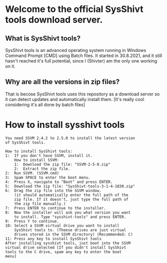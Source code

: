 # Welcome to the official SysShivt tools download server.
## What is SysShivt tools?
SysShivt tools is an advanced operating system running in Windows Command Prompt [CMD] using Batch files. It started in 30.8.2021, and it still hasn't reached it's full potential, since I (Shivter) am the only one working on it.
## Why are all the versions in zip files?
That is becose SysShivt tools uses this repository as a download server so it can detect updates and automatically install them. [It's really cool considering it's all done by batch files]

# How to install sysshivt tools
```
You need SSVM 2.4.2 to 2.5.0 to install the latest version
of SysShivt tools.

How to install SysShivt tools:
1:  If you don't have SSVM, install it.
    How to install SSVM:
    1:  Download the zip file: "SSVM-2-5-0.zip"
    2:  Extract the zip file.
2:  Run SSVM. (SSVM.cmd)
3:  Spam SPACE to enter the boot menu.
4:  Press X, navigate to "Boot" and press ENTER.
5:  Download the zip file: "SysShivt-tools-3-1-4-1830.zip"
6:  Drag the zip file into the SSVM window.
    (it should automatically enter the full path of the
    zip file. If it doesn't, just type the full path of
    the zip file manually.)
7:  Press ENTER to continue to the installer.
8:  Now the installer will ask you what version you want
    to install. Type "sysshivt-tools" and press ENTER.
9:  Press Y to continue.
10: Select a SSVM virtual drive you want to install
    SysShivt tools to. (Theese drives are just virtual
    drives stored in the SSVM directory) (Recommended: C)
11: Press any key to install SysShivt tools
After installing sysshivt tools, just boot into the SSVM
virtual drive selected [If you didn't install SysShivt
tools to the C drive, spam any key to enter the boot
menu]
```

